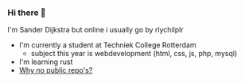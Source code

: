 ### Hi there 👋
I'm Sander Dijkstra but online i usually go by rlychilplr


 - I'm currently a student at Techniek College Rotterdam
   - subject this year is webdevelopment (html, css, js, php, mysql)
 - I'm learning rust
 - [Why no public repo's?](https://github.com/rlychilplr/rlychilplr/blob/main/TODO.md)
<!--
**rlychilplr/rlychilplr** is a ✨ _special_ ✨ repository because its `README.md` (this file) appears on your GitHub profile.

Here are some ideas to get you started:

- 🔭 I’m currently working on ...
- 🌱 I’m currently learning ...
- 👯 I’m looking to collaborate on ...
- 🤔 I’m looking for help with ...
- 💬 Ask me about ...
- 📫 How to reach me: ...
- 😄 Pronouns: ...
- ⚡ Fun fact: ...
-->
